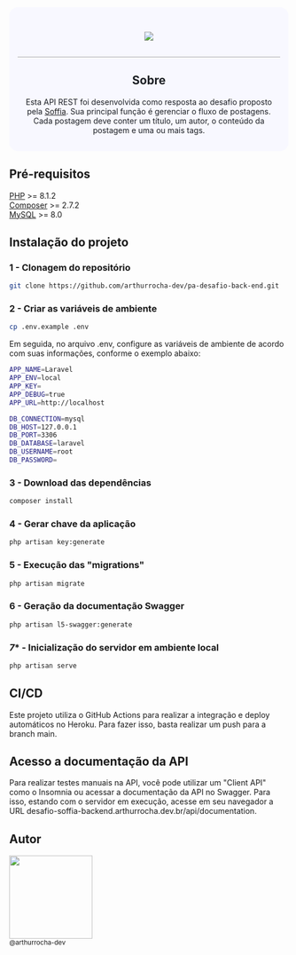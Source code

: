 <div style="background-color: #F8F8FF; color: rgb(28 31 36); padding: 15px; border-radius: 15px;">
  <div style="padding: 15px; text-align: center; border-bottom: 1px solid #A9A9A9">
    <p>
      <a href="https://www.soffia.co/" alt="Logo da empresa Soffia" target="_blank">
        <img src="https://www.soffia.co/assets/logo.svg">
      </a>
    </p>
  </div>

  <section style="text-align: center;">
    <h2>Sobre</h2>
    <p>Esta API REST foi desenvolvida como resposta ao desafio proposto pela <a href="https://www.soffia.co/">Soffia</a>. Sua principal função é gerenciar o fluxo de postagens. Cada postagem deve conter um título, um autor, o conteúdo da postagem e uma ou mais tags.</p>
  </section>
</div>

## Pré-requisitos
[PHP](https://www.php.net/docs.php) >= 8.1.2<br>
[Composer](https://getcomposer.org/) >= 2.7.2<br>
[MySQL](https://www.mysql.com/) >= 8.0<br>

## Instalação do projeto

### **1** - Clonagem do repositório
```bash
git clone https://github.com/arthurrocha-dev/pa-desafio-back-end.git
```

### **2** - Criar as variáveis de ambiente
```bash
cp .env.example .env
```

Em seguida, no arquivo .env, configure as variáveis de ambiente de acordo com suas informações, conforme o exemplo abaixo:

```bash
APP_NAME=Laravel
APP_ENV=local
APP_KEY=
APP_DEBUG=true
APP_URL=http://localhost

DB_CONNECTION=mysql
DB_HOST=127.0.0.1
DB_PORT=3306
DB_DATABASE=laravel
DB_USERNAME=root
DB_PASSWORD=
```

### **3** - Download das dependências
```bash
composer install
```

### **4** - Gerar chave da aplicação
```bash
php artisan key:generate
```

### **5** -  Execução das "migrations"
```bash
php artisan migrate
```

### **6** - Geração da documentação Swagger
```bash
php artisan l5-swagger:generate
```

### *7** - Inicialização do servidor em ambiente local
```bash
php artisan serve
```

## CI/CD
Este projeto utiliza o GitHub Actions para realizar a integração e deploy automáticos no Heroku. Para fazer isso, basta realizar um push para a branch main.

## Acesso a documentação da API
Para realizar testes manuais na API, você pode utilizar um "Client API" como o Insomnia ou acessar a documentação da API no Swagger. Para isso, estando com o servidor em execução, acesse em seu navegador a URL desafio-soffia-backend.arthurrocha.dev.br/api/documentation.

## Autor
<img src="https://avatars.githubusercontent.com/u/94405748?s=400&u=e322404a295ecdf9311fec369f6b97964a6c7527&v=4" width="150"><br><sub>@arthurrocha-dev</sub>